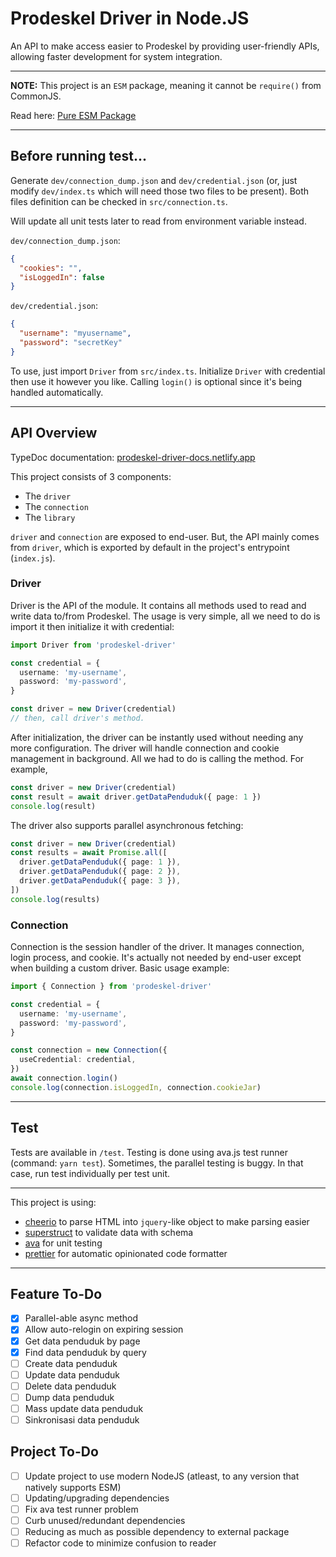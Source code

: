 # Prodeskel Driver in Node.JS

An API to make access easier to Prodeskel by providing user-friendly APIs, allowing faster development for system integration.

---

**NOTE:** This project is an `ESM` package, meaning it cannot be `require()` from CommonJS.

Read here: [Pure ESM Package](https://gist.github.com/sindresorhus/a39789f98801d908bbc7ff3ecc99d99c)

---

## Before running test...

Generate `dev/connection_dump.json` and `dev/credential.json`
(or, just modify `dev/index.ts` which will need those two files to be present).
Both files definition can be checked in `src/connection.ts`.

Will update all unit tests later to read from environment variable instead.

`dev/connection_dump.json`:

```json
{
  "cookies": "",
  "isLoggedIn": false
}
```

`dev/credential.json`:

```json
{
  "username": "myusername",
  "password": "secretKey"
}
```

To use, just import `Driver` from `src/index.ts`. Initialize `Driver` with credential then use it however you like. Calling `login()` is optional since it's being handled automatically.

---

## API Overview

TypeDoc documentation: [prodeskel-driver-docs.netlify.app](https://prodeskel-driver-docs.netlify.app/)

This project consists of 3 components:

- The `driver`
- The `connection`
- The `library`

`driver` and `connection` are exposed to end-user. But, the API mainly comes from `driver`, which is exported by default in the project's entrypoint (`index.js`).

### Driver

Driver is the API of the module. It contains all methods used to read and write data to/from Prodeskel. The usage is very simple, all we need to do is import it then initialize it with credential:

```ts
import Driver from 'prodeskel-driver'

const credential = {
  username: 'my-username',
  password: 'my-password',
}

const driver = new Driver(credential)
// then, call driver's method.
```

After initialization, the driver can be instantly used without needing any more configuration. The driver will handle connection and cookie management in background. All we had to do is calling the method. For example,

```ts
const driver = new Driver(credential)
const result = await driver.getDataPenduduk({ page: 1 })
console.log(result)
```

The driver also supports parallel asynchronous fetching:

```ts
const driver = new Driver(credential)
const results = await Promise.all([
  driver.getDataPenduduk({ page: 1 }),
  driver.getDataPenduduk({ page: 2 }),
  driver.getDataPenduduk({ page: 3 }),
])
console.log(results)
```

### Connection

Connection is the session handler of the driver. It manages connection, login process, and cookie. It's actually not needed by end-user except when building a custom driver. Basic usage example:

```ts
import { Connection } from 'prodeskel-driver'

const credential = {
  username: 'my-username',
  password: 'my-password',
}

const connection = new Connection({
  useCredential: credential,
})
await connection.login()
console.log(connection.isLoggedIn, connection.cookieJar)
```

---

## Test

Tests are available in `/test`. Testing is done using ava.js test runner (command: `yarn test`). Sometimes, the parallel testing is buggy. In that case, run test individually per test unit.

---

This project is using:

- [cheerio](https://cheerio.js.org/) to parse HTML into `jquery`-like object to make parsing easier
- [superstruct](https://github.com/ianstormtaylor/superstruct/) to validate data with schema
- [ava](https://github.com/avajs/ava) for unit testing
- [prettier](https://prettier.io/) for automatic opinionated code formatter

---

## Feature To-Do

- [x] Parallel-able async method
- [x] Allow auto-relogin on expiring session
- [x] Get data penduduk by page
- [x] Find data penduduk by query
- [ ] Create data penduduk
- [ ] Update data penduduk
- [ ] Delete data penduduk
- [ ] Dump data penduduk
- [ ] Mass update data penduduk
- [ ] Sinkronisasi data penduduk

## Project To-Do

- [ ] Update project to use modern NodeJS (atleast, to any version that natively supports ESM)
- [ ] Updating/upgrading dependencies
- [ ] Fix ava test runner problem
- [ ] Curb unused/redundant dependencies
- [ ] Reducing as much as possible dependency to external package
- [ ] Refactor code to minimize confusion to reader
